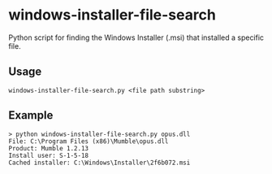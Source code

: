 # windows-installer-file-search
Python script for finding the Windows Installer (.msi) that installed a specific file.

## Usage
`windows-installer-file-search.py <file path substring>`

## Example
````
> python windows-installer-file-search.py opus.dll
File: C:\Program Files (x86)\Mumble\opus.dll
Product: Mumble 1.2.13
Install user: S-1-5-18
Cached installer: C:\Windows\Installer\2f6b072.msi
````
